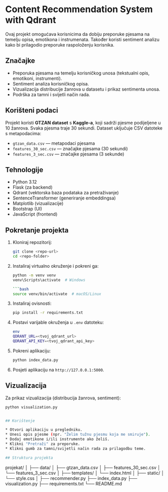 # Content Recommendation System with Qdrant

Ovaj projekt omogućava korisnicima da dobiju preporuke pjesama na temelju opisa, emotikona i instrumenata. Također koristi sentiment analizu kako bi prilagodio preporuke raspoloženju korisnika.

## Značajke
- Preporuka pjesama na temelju korisničkog unosa (tekstualni opis, emotikoni, instrumenti).
- Sentiment analiza korisničkog opisa.
- Vizualizacija distribucije žanrova u datasetu i prikaz sentimenta unosa.
- Podrška za tamni i svijetli način rada.

## Korišteni podaci
Projekt koristi **GTZAN dataset** s **Kaggle-a**, koji sadrži pjesme podijeljene u 10 žanrova. Svaka pjesma traje 30 sekundi. Dataset uključuje CSV datoteke s metapodacima:
- `gtzan_data.csv` — metapodaci pjesama
- `features_30_sec.csv` — značajke pjesama (30 sekundi)
- `features_3_sec.csv` — značajke pjesama (3 sekunde)

## Tehnologije
- Python 3.12
- Flask (za backend)
- Qdrant (vektorska baza podataka za pretraživanje)
- SentenceTransformer (generiranje embeddingsa)
- Matplotlib (vizualizacije)
- Bootstrap (UI)
- JavaScript (frontend)

## Pokretanje projekta

1. Kloniraj repozitorij:
   ```bash
   git clone <repo-url>
   cd <repo-folder>
   

2. Instaliraj virtualno okruženje i pokreni ga:

   ```bash
   python -m venv venv
   venv\Scripts\activate  # Windows
   
   ```bash
   source venv/bin/activate  # macOS/Linux
   

3. Instaliraj ovisnosti:

   ```bash
   pip install -r requirements.txt
   

4. Postavi varijable okruženja u `.env` datoteku:
   ```bash
   env
   QDRANT_URL=<tvoj_qdrant_url>
   QDRANT_API_KEY=<tvoj_qdrant_api_key>
   

5. Pokreni aplikaciju:

   ```bash
   python index_data.py
   

6. Posjeti aplikaciju na `http://127.0.0.1:5000`.

## Vizualizacija

   Za prikaz vizualizacija (distribucija žanrova, sentiment):

   ```bash
   python visualization.py


## Korištenje

   * Otvori aplikaciju u pregledniku.
   * Unesi opis pjesme (npr. "Želim tužnu pjesmu koja me smiruje").
   * Dodaj emotikone i/ili instrumente ako želiš.
   * Klikni "Pretraži" za preporuke.
   * Klikni gumb za tamni/svijetli način rada za prilagodbu teme.

## Struktura projekta
   
   ```
   projekat/
   │
   ├── data/
   │   ├── gtzan_data.csv
   │   ├── features_30_sec.csv
   │   └── features_3_sec.csv
   │
   ├── templates/
   │   └── index.html
   │
   ├── static/
   │   └── style.css
   │
   ├── recommender.py
   ├── index_data.py
   ├── visualization.py
   ├── requirements.txt
   └── README.md
   ```



